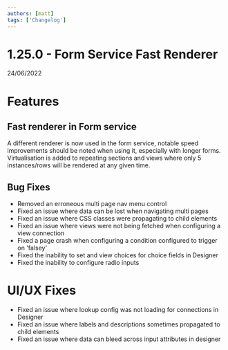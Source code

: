 ```yaml
---
authors: [matt]
tags: ['Changelog']
---
```


# 1.25.0 - Form Service Fast Renderer
24/06/2022

# Features

## Fast renderer in Form service

A different renderer is now used in the form service, notable speed improvements should be noted when using it, especially with longer forms. Virtualisation is added to repeating sections and views where only 5 instances/rows will be rendered at any given time. 

## Bug Fixes

- Removed an erroneous multi page nav menu control
- Fixed an issue where data can be lost when navigating multi pages
- Fixed an issue where CSS classes were propagating to child elements
- Fixed an issue where views were not being fetched when configuring a view connection
- Fixed a page crash when configuring a condition configured to trigger on 'falsey'
- Fixed the inability to set and view choices for choice fields in Designer
- Fixed the inability to configure radio inputs

# UI/UX Fixes

- Fixed an issue where lookup config was not loading for connections in Designer
- Fixed an issue where labels and descriptions sometimes propagated to child elements
- Fixed an issue where data can bleed across input attributes in designer